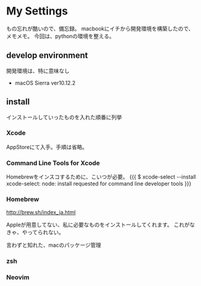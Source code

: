 # My Settings
もの忘れが酷いので、備忘録。
macbookにイチから開発環境を構築したので、メモメモ。
今回は、pythonの環境を整える。

## develop environment
開発環境は、特に意味なし
- macOS Sierra ver10.12.2

## install
インストールしていったものを入れた順番に列挙

### Xcode
AppStoreにて入手。手順は省略。

### Command Line Tools for Xcode
Homebrewをインスコするために、こいつが必要。
{{{
	$ xcode-select --install
	xcode-select: node: install requested for command line developer tools
}}}
### Homebrew
http://brew.sh/index_ja.html

Appleが用意してない、私に必要なものをインストールしてくれます。
これがなきゃ、やってられない。

言わずと知れた、macのパッケージ管理
### zsh

### Neovim 
